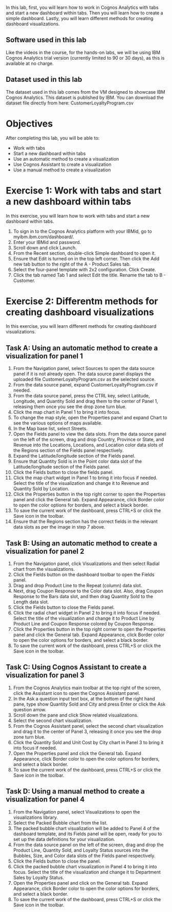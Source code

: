 In this lab, first, you will learn how to work in Cognos Analytics with tabs and start a new dashboard within tabs. Then you will learn how to create a simple dashboard. Lastly, you will learn different methods for creating dashboard visualizations.

## Software used in this lab
Like the videos in the course, for the hands-on labs, we will be using IBM Cognos Analytics trial version (currently limited to 90 or 30 days), as this is available at no charge.

## Dataset used in this lab
The dataset used in this lab comes from the VM designed to showcase IBM Cognos Analytics. This dataset is published by IBM. You can download the dataset file directly from here: CustomerLoyaltyProgram.csv

# Objectives
After completing this lab, you will be able to:
- Work with tabs
- Start a new dashboard within tabs
- Use an automatic method to create a visualization
- Use Cognos Assistant to create a visualization
- Use a manual method to create a visualization

# Exercise 1: Work with tabs and start a new dashboard within tabs
In this exercise, you will learn how to work with tabs and start a new dashboard within tabs.

1. To sign in to the Cognos Analytics platform with your IBMid, go to myibm.ibm.com/dashboard/.
2. Enter your IBMid and password.
3. Scroll down and click Launch.
4. From the Recent section, double-click Simple dashboard to open it.
5. Ensure that Edit is turned on in the top left corner. Then click the Add new tab button to the right of the A - Product Sales tab.
6. Select the four-panel template with 2x2 configuration. Click Create.
7. Click the tab named Tab 1 and select Edit the title. Rename the tab to B - Customer.

# Exercise 2: Differentm methods for creating dashboard visualizations
In this exercise, you will learn different methods for creating dashboard visualizations.

## Task A: Using an automatic method to create a visualization for panel 1
1. From the Navigation panel, select Sources to open the data source panel if it is not already open. The data source panel displays the uploaded file CustomerLoyaltyProgram.csv as the selected source.
2. From the data source panel, expand CustomerLoyaltyProgram.csv if needed.
3. From the data source panel, press the CTRL key, select Latitude, Longitude, and Quantity Sold and drag them to the center of Panel 1, releasing them once you see the drop zone turn blue.
4. Click the map chart in Panel 1 to bring it into focus.
5. To change the map style, open the Properties panel and expand Chart to see the various options of maps available.
6. In the Map base list, select Streets.
7. Open the Fields panel to view the data slots. From the data source panel on the left of the screen, drag and drop Country, Province or State, and Revenue into the Locations, Locations, and Location color data slots of the Regions section of the Fields panel respectively.
8. Expand the Latitude/longitude section of the Fields panel.
9. Ensure that Quantity Sold is in the Point color data slot of the Latitude/longitude section of the Fields panel.
10. Click the Fields button to close the fields panel.
11. Click the map chart widget in Panel 1 to bring it into focus if needed. Select the title of the visualization and change it to Revenue and Quantity Sold by Location.
12. Click the Properties button in the top right corner to open the Properties panel and click the General tab. Expand Appearance, click Border color to open the color options for borders, and select a black border.
13. To save the current work of the dashboard, press CTRL+S or click the Save icon in the toolbar.
14. Ensure that the Regions section has the correct fields in the relevant data slots as per the image in step 7 above.

## Task B: Using an automatic method to create a visualization for panel 2
1. From the Navigation panel, click Visualizations and then select Radial chart from the visualizations.
2. Click the Fields button on the dashboard toolbar to open the Fields panel.
3. Drag and drop Product Line to the Repeat (column) data slot.
4. Next, drag Coupon Response to the Color data slot. Also, drag Coupon Response to the Bars data slot, and then drag Quantity Sold to the Length data slot.
5. Click the Fields button to close the Fields panel.
6. Click the radial chart widget in Panel 2 to bring it into focus if needed. Select the title of the visualization and change it to Product Line by Product Line and Coupon Response colored by Coupon Response.
7. Click the Properties button in the top right corner to open the Properties panel and click the General tab. Expand Appearance, click Border color to open the color options for borders, and select a black border.
8. To save the current work of the dashboard, press CTRL+S or click the Save icon in the toolbar.

## Task C: Using Cognos Assistant to create a visualization for panel 3
1. From the Cognos Analytics main toolbar at the top right of the screen, click the Assistant icon to open the Cognos Assistant panel.
2. In the Ask a question input text box, at the bottom of the right hand pane, type show Quantity Sold and City and press Enter or click the Ask question arrow.
3. Scroll down the pane and click Show related visualizations.
4. Select the second chart visualization.
5. From the Cognos Assistant panel, select the second chart visualization and drag it to the center of Panel 3, releasing it once you see the drop zone turn blue.
6. Click the Quantity Sold and Unit Cost by City chart in Panel 3 to bring it into focus if needed.
7. Open the Properties panel and click the General tab. Expand Appearance, click Border color to open the color options for borders, and select a black border.
8. To save the current work of the dashboard, press CTRL+S or click the Save icon in the toolbar.

## Task D: Using a manual method to create a visualization for panel 4
1. From the Navigation panel, select Visualizations to open the visualizations library.
2. Select the Packed Bubble chart from the list.
3. The packed bubble chart visualization will be added to Panel 4 of the dashboard template, and its Fields panel will be open, ready for you to set up the data definitions for your visualization.
4. From the data source panel on the left of the screen, drag and drop the Product Line, Quantity Sold, and Loyalty Status sources into the Bubbles, Size, and Color data slots of the Fields panel respectively.
5. Click the Fields button to close the panel.
6. Click the packed bubble chart visualization in Panel 4 to bring it into focus. Select the title of the visualization and change it to Department Sales by Loyalty Status.
7. Open the Properties panel and click on the General tab. Expand Appearance, click Border color to open the color options for borders, and select a black border.
8. To save the current work of the dashboard, press CTRL+S or click the Save icon in the toolbar.
